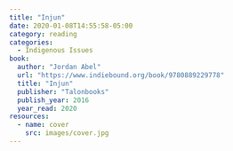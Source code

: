 ```yaml
---
title: "Injun"
date: 2020-01-08T14:55:58-05:00
category: reading
categories:
  - Indigenous Issues
book:
  author: "Jordan Abel"
  url: "https://www.indiebound.org/book/9780889229778"
  title: "Injun"
  publisher: "Talonbooks"
  publish_year: 2016
  year_read: 2020
resources:
  - name: cover
    src: images/cover.jpg
---
```


